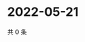 # 2022-05-21

共 0 条

<!-- BEGIN WEIBO -->
<!-- 最后更新时间 Sat May 21 2022 18:17:10 GMT+0800 (China Standard Time) -->

<!-- END WEIBO -->
